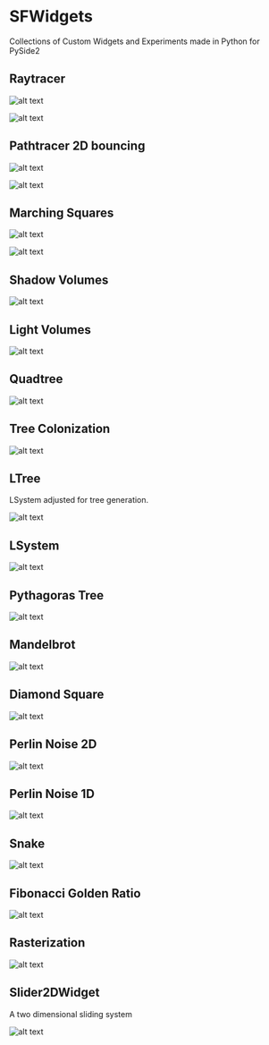 # SFWidgets

Collections of Custom Widgets and Experiments made in Python for PySide2


## Raytracer

![alt text](images/raytracer_shadows_reflection.png "ray tracer shadows")

![alt text](images/raytracer.gif "raytracer basic cube")

## Pathtracer 2D bouncing

![alt text](images/pathtrace_bouncer.gif "path tracing bouncing rays test")

![alt text](images/pathtrace_bouncer.jpg "path tracing bouncing rays test")

## Marching Squares

![alt text](images/marchingsquares.gif "Marching Squares")

![alt text](images/marchingsquares_particles.gif "Marching Squares Particles")

## Shadow Volumes

![alt text](images/shadow_volumes.gif "Rasterization")


## Light Volumes

![alt text](images/light_volumes.jpg "Rasterization")

## Quadtree

![alt text](images/quadtree.gif "Quadtree")

## Tree Colonization

![alt text](images/treecolonization.gif "LSystem")


## LTree

LSystem adjusted for tree generation.

![alt text](images/ltree.gif "ltree")

## LSystem

![alt text](images/lsystem.gif "LSystem")

## Pythagoras Tree

![alt text](images/pythagorastree.gif "LSystem")

## Mandelbrot

![alt text](images/mandelbrot.gif "Mandelbrot")

## Diamond Square

![alt text](images/diamondsquare.gif "Diamond Square")

## Perlin Noise 2D

![alt text](images/perlin_noise_2d.gif "Quadtree")

## Perlin Noise 1D

![alt text](images/perlin_noise_1d.gif "Quadtree")

## Snake

![alt text](images/snake.jpg "Snake")

## Fibonacci Golden Ratio

![alt text](images/fibonacci_golden_ratio.gif "Fobnacci Golden Ratio")

## Rasterization

![alt text](images/rasterization.gif "Rasterization")


## Slider2DWidget

A two dimensional sliding system

![alt text](images/slider2d.gif "Slider2DWidget")

